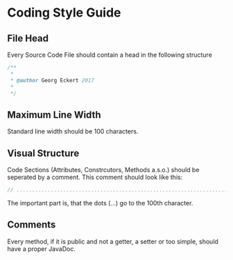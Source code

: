 # Coding Style Guide

## File Head

Every Source Code File should contain a head in the following structure

```java
/**
 *
 * @author Georg Eckert 2017
 *
 */
```

## Maximum Line Width

Standard line width should be 100 characters.

## Visual Structure

Code Sections (Attributes, Constrcutors, Methods a.s.o.) should be seperated by
a comment. This comment should look like this:

```java
// ............................................................................ ATTRIBUTES
```

The important part is, that the dots (...) go to the 100th character.


## Comments

Every method, if it is public and not a getter, a setter or too simple, should
have a proper JavaDoc.


